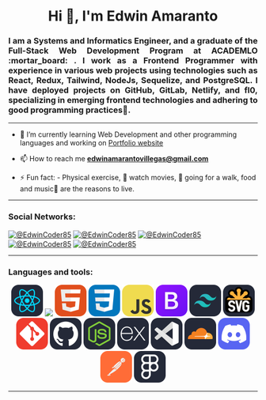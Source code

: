 <h1 align="center">Hi 👋, I'm Edwin Amaranto</h1>
<h3 align="justify">I am a Systems and Informatics Engineer, and a graduate of the Full-Stack Web Development Program at ACADEMLO :mortar_board: . I work as a Frontend Programmer with experience in various web projects using technologies such as React, Redux, Tailwind, NodeJs, Sequelize, and PostgreSQL. I have deployed projects on GitHub, GitLab, Netlify, and fl0, specializing in emerging frontend technologies and adhering to good programming practices🌟.</h3>

----

- 🌱 I’m currently learning Web Development and other programming languages and working on [Portfolio website](https://portafoliov5-edwinamaranto.netlify.app/)

- 📫 How to reach me **edwinamarantovillegas@gmail.com**

- ⚡ Fun fact: - Physical exercise, :movie_camera: watch movies, :walking: going for a walk, food and music🎵 are the reasons to live.

---

<h3 align="left">Social Networks:</h3>
<p align="left">
    <a href="https://gitlab.com/EAMARANTO"><img align="center" src="https://img.shields.io/badge/GitLab-330F63?style=for-the-badge&logo=gitlab&logoColor=white" alt="@EdwinCoder85" /></a>
    <a href="https://www.linkedin.com/in/edwin-amaranto-villegas-3ba291128/" target="blank"><img align="center" src="https://img.shields.io/badge/LinkedIn-0077B5?style=for-the-badge&logo=linkedin&logoColor=white" alt="@EdwinCoder85"/></a>
    <a href="https://t.me/edwinamaranto" target="blank"><img align="center" src="https://img.shields.io/badge/Telegram-2CA5E0?style=for-the-badge&logo=telegram&logoColor=white" alt="@EdwinCoder85"  /></a>
    <a href="https://wa.link/x4b9zx" target="blank"><img align="center" src="https://img.shields.io/badge/WhatsApp-25D366?style=for-the-badge&logo=whatsapp&logoColor=white" alt="@EdwinCoder85"  /></a>
    <a href = "mailto:edwinamarantovillegas@gmail.com" target="blank"><img align="center" src="https://img.shields.io/badge/Gmail-D14836?style=for-the-badge&logo=gmail&logoColor=white" alt="@EdwinCoder85"  /></a>
</p>

---

<h3 align="left">Languages and tools:</h3>
<p align="center">
    <img src="https://github.com/tandpfun/skill-icons/blob/main/icons/React-Dark.svg" style="height: 4rem"/>
    <img src="https://cdn.jsdelivr.net/gh/devicons/devicon/icons/redux/redux-original.svg" style="height: 4rem; background-color:white"/>
    <img src="https://github.com/tandpfun/skill-icons/blob/main/icons/HTML.svg" style="height: 4rem"/>
    <img src="https://github.com/tandpfun/skill-icons/blob/main/icons/CSS.svg" style="height: 4rem"/>
    <img src="https://github.com/tandpfun/skill-icons/blob/main/icons/JavaScript.svg" style="height: 4rem"/>
    <img src="https://github.com/tandpfun/skill-icons/blob/main/icons/Bootstrap.svg"  style="height: 4rem"/>
    <img src="https://github.com/tandpfun/skill-icons/blob/main/icons/TailwindCSS-Dark.svg" style="height: 4rem"/>
    <img src="https://github.com/tandpfun/skill-icons/blob/main/icons/SVG-Dark.svg" style="height: 4rem"/>
    <img src="https://github.com/tandpfun/skill-icons/blob/main/icons/Git.svg" style="height: 4rem"/>
    <img src="https://github.com/tandpfun/skill-icons/blob/main/icons/Github-Dark.svg" style="height: 4rem; background-color:white"/>
    <img src="https://github.com/tandpfun/skill-icons/blob/main/icons/NodeJS-Dark.svg" style="height:4rem; background-color:white"/>
    <img src="https://github.com/tandpfun/skill-icons/blob/main/icons/ExpressJS-Dark.svg" style="height:4rem; background-color:white"/>
    <img src="https://github.com/tandpfun/skill-icons/blob/main/icons/VSCode-Dark.svg" style="height:4rem; background-color:white"/>
    <img src="https://github.com/tandpfun/skill-icons/blob/main/icons/Cloudflare-Dark.svg" style="height: 4rem; background-color:white"/>
    <img src="https://github.com/tandpfun/skill-icons/blob/main/icons/Discord.svg" style="height: 4rem; background-color:white"/>
    <img src="https://github.com/tandpfun/skill-icons/blob/main/icons/Postman.svg" style="height: 4rem; background-color:white"/>
    <img src="https://github.com/tandpfun/skill-icons/blob/main/icons/Figma-Dark.svg" style="height: 4rem"/>
</p>

---

